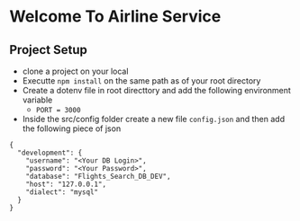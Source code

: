 # Welcome To Airline Service
## Project Setup
- clone a project on your local
- Executte `npm install` on the same path as of your root directory
- Create a dotenv file in root directtory and add the following environment 
variable
    - `PORT = 3000`
- Inside the src/config folder create a new file `config.json` and then add the 
following piece of json

```
{
  "development": {
    "username": "<Your DB Login>",
    "password": "<Your Password>",
    "database": "Flights_Search_DB_DEV",
    "host": "127.0.0.1",
    "dialect": "mysql"
  }
}

```